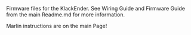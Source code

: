Firmware files for the KlackEnder.
See Wiring Guide and Firmware Guide from the main Readme.md for more information.

Marlin instructions are on the main Page!
